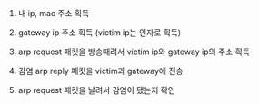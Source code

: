 1. 내 ip, mac 주소 획득

2. gateway ip 주소 획득 (victim ip는 인자로 획득)

3. arp request 패킷을 방송때려서 victim ip와 gateway ip의 주소 획득

4. 감염 arp reply 패킷을 victim과 gateway에 전송

5. arp request 패킷을 날려서 감염이 됐는지 확인

